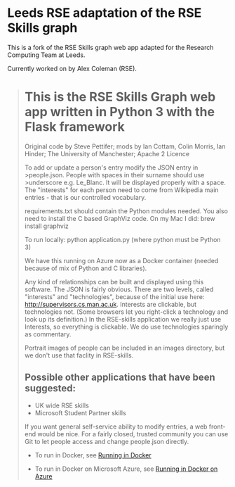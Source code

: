 # Leeds RSE adaptation of the RSE Skills graph
This is a fork of the RSE Skills graph web app adapted for the Research Computing Team at Leeds.

Currently worked on by Alex Coleman (RSE). 
> # This is the RSE Skills Graph web app written in Python 3 with the Flask framework
>Original code by Steve Pettifer; mods by Ian Cottam, Colin Morris, Ian Hinder;
> The University of Manchester;
>Apache 2 Licence
>
>To add or update a person's entry modify the JSON entry in >people.json. People with spaces in their surname should use >underscore e.g. Le_Blanc.
It will be displayed properly with a space. The "interests" for each person need to come from Wikipedia main entries - that is our controlled vocabulary.
>
>requirements.txt should contain the Python modules needed.
You also need to install the C based GraphViz code. On my Mac I did: brew install graphviz
>
>To run locally: python application.py
(where python must be Python 3)
>
>We have this running on Azure now as a Docker container (needed because of mix of Python and C libraries).
>
>
>Any kind of relationships can be built and displayed using this software.
>The JSON is fairly obvious. There are two levels, called "interests" and "technologies", because of the initial use here:
>http://supervisors.cs.man.ac.uk.
>Interests are clickable, but technologies not. (Some browsers let you right-click a technology and look up its definition.)
>In the RSE-skills application we really just use Interests, so everything is clickable. We do use technologies sparingly as commentary.
>
>Portrait images of people can be included in an images directory, but we don't use that faclity in RSE-skills.
>
>## Possible other applications that have been suggested:
>- UK wide RSE skills
>- Microsoft Student Partner skills
>
>
>If you want general self-service ability to modify entries, a web front-end would be nice.
>For a fairly closed, trusted community you can use Git to let people access and change people.json directly.
>
>
>- To run in Docker, see [Running in Docker](doc/RunningInDocker.md)
>
>- To run in Docker on Microsoft Azure, see [Running in Docker on Azure](doc/RunningOnAzureWithDocker.md)
